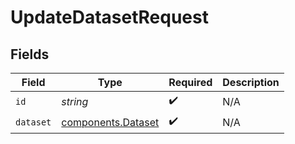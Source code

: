 # UpdateDatasetRequest


## Fields

| Field                                                    | Type                                                     | Required                                                 | Description                                              |
| -------------------------------------------------------- | -------------------------------------------------------- | -------------------------------------------------------- | -------------------------------------------------------- |
| `id`                                                     | *string*                                                 | :heavy_check_mark:                                       | N/A                                                      |
| `dataset`                                                | [components.Dataset](../../models/components/dataset.md) | :heavy_check_mark:                                       | N/A                                                      |